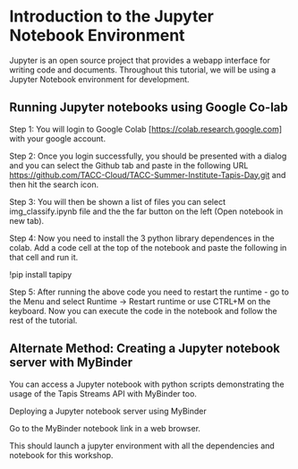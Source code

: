 Introduction to the Jupyter Notebook Environment 
===


Jupyter is an open source project that provides a webapp interface for writing code and documents. Throughout this tutorial, we will be using a Jupyter Notebook environment for development. 

## Running Jupyter notebooks using Google Co-lab 

Step 1: You will login to Google Colab [https://colab.research.google.com] with your google account.

Step 2: Once you login successfully, you should be presented with a dialog and you can select the Github tab and paste in the following URL https://github.com/TACC-Cloud/TACC-Summer-Institute-Tapis-Day.git and then hit the search icon.

Step 3: You will then be shown a list of files you can select img_classify.ipynb file and the the far button on the left (Open notebook in new tab).

Step 4: Now you need to install the 3 python library dependences in the colab. Add a code cell at the top of the notebook and paste the following in that cell and run it.

!pip install tapipy 

Step 5: After running the above code you need to restart the runtime - go to the Menu and select Runtime -> Restart runtime or use CTRL+M on the keyboard. Now you can execute the code in the notebook and follow the rest of the tutorial.

## Alternate Method: Creating a Jupyter notebook server with MyBinder

You can access a Jupyter notebook with python scripts demonstrating the usage of the Tapis Streams API with MyBinder too.

Deploying a Jupyter notebook server using MyBinder

Go to the MyBinder notebook link in a web browser.

This should launch a jupyter environment with all the dependencies and notebook for this workshop.

